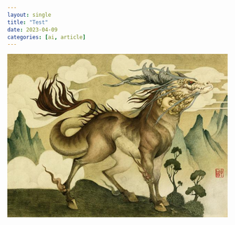 ```yaml
---
layout: single
title: "Test"
date: 2023-04-09
categories: [ai, article]
---
```


<p align="center">
    <img src="/assets/images/2023-04-09/taotie.jpg" alt="drawing"/>
</p>